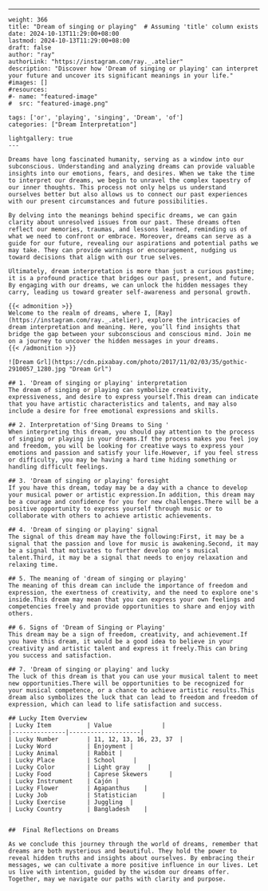 ---
    weight: 366
    title: "Dream of singing or playing"  # Assuming 'title' column exists
    date: 2024-10-13T11:29:00+08:00
    lastmod: 2024-10-13T11:29:00+08:00
    draft: false
    author: "ray"
    authorLink: "https://instagram.com/ray._.atelier"
    description: "Discover how 'Dream of singing or playing' can interpret your future and uncover its significant meanings in your life."
    #images: []
    #resources:
    #- name: "featured-image"
    #  src: "featured-image.png"
    
    tags: ['or', 'playing', 'singing', 'Dream', 'of']
    categories: ["Dream Interpretation"]
    
    lightgallery: true
    ---
    
    Dreams have long fascinated humanity, serving as a window into our subconscious. Understanding and analyzing dreams can provide valuable insights into our emotions, fears, and desires. When we take the time to interpret our dreams, we begin to unravel the complex tapestry of our inner thoughts. This process not only helps us understand ourselves better but also allows us to connect our past experiences with our present circumstances and future possibilities.
    
    By delving into the meanings behind specific dreams, we can gain clarity about unresolved issues from our past. These dreams often reflect our memories, traumas, and lessons learned, reminding us of what we need to confront or embrace. Moreover, dreams can serve as a guide for our future, revealing our aspirations and potential paths we may take. They can provide warnings or encouragement, nudging us toward decisions that align with our true selves.
    
    Ultimately, dream interpretation is more than just a curious pastime; it is a profound practice that bridges our past, present, and future. By engaging with our dreams, we can unlock the hidden messages they carry, leading us toward greater self-awareness and personal growth.
    
    {{< admonition >}}
    Welcome to the realm of dreams, where I, [Ray](https://instagram.com/ray._.atelier), explore the intricacies of dream interpretation and meaning. Here, you’ll find insights that bridge the gap between your subconscious and conscious mind. Join me on a journey to uncover the hidden messages in your dreams.
    {{< /admonition >}}
    
    ![Dream Grl](https://cdn.pixabay.com/photo/2017/11/02/03/35/gothic-2910057_1280.jpg "Dream Grl")
    
    ## 1. 'Dream of singing or playing' interpretation
    The dream of singing or playing can symbolize creativity, expressiveness, and desire to express yourself.This dream can indicate that you have artistic characteristics and talents, and may also include a desire for free emotional expressions and skills.
    
    ## 2. Interpretation of'Sing Dreams to Sing '
    When interpreting this dream, you should pay attention to the process of singing or playing in your dreams.If the process makes you feel joy and freedom, you will be looking for creative ways to express your emotions and passion and satisfy your life.However, if you feel stress or difficulty, you may be having a hard time hiding something or handling difficult feelings.
    
    ## 3. 'Dream of singing or playing' foresight
    If you have this dream, today may be a day with a chance to develop your musical power or artistic expression.In addition, this dream may be a courage and confidence for you for new challenges.There will be a positive opportunity to express yourself through music or to collaborate with others to achieve artistic achievements.
    
    ## 4. 'Dream of singing or playing' signal
    The signal of this dream may have the following:First, it may be a signal that the passion and love for music is awakening.Second, it may be a signal that motivates to further develop one's musical talent.Third, it may be a signal that needs to enjoy relaxation and relaxing time.
    
    ## 5. The meaning of 'dream of singing or playing'
    The meaning of this dream can include the importance of freedom and expression, the exertness of creativity, and the need to explore one's inside.This dream may mean that you can express your own feelings and competencies freely and provide opportunities to share and enjoy with others.
    
    ## 6. Signs of 'Dream of Singing or Playing'
    This dream may be a sign of freedom, creativity, and achievement.If you have this dream, it would be a good idea to believe in your creativity and artistic talent and express it freely.This can bring you success and satisfaction.
    
    ## 7. 'Dream of singing or playing' and lucky
    The luck of this dream is that you can use your musical talent to meet new opportunities.There will be opportunities to be recognized for your musical competence, or a chance to achieve artistic results.This dream also symbolizes the luck that can lead to freedom and freedom of expression, which can lead to life satisfaction and success.
    
    ## Lucky Item Overview
    | Lucky Item          | Value              |
    |---------------|--------------------|
    | Lucky Number        | 11, 12, 13, 16, 23, 37  |
    | Lucky Word          | Enjoyment |
    | Lucky Animal        | Rabbit |
    | Lucky Place         | School     |
    | Lucky Color         | Light gray     |
    | Lucky Food          | Caprese Skewers      |
    | Lucky Instrument    | Cajón |
    | Lucky Flower        | Agapanthus    |
    | Lucky Job           | Statistician       |
    | Lucky Exercise      | Juggling  |
    | Lucky Country       | Bangladesh    |
    
    
    ##  Final Reflections on Dreams
    
    As we conclude this journey through the world of dreams, remember that dreams are both mysterious and beautiful. They hold the power to reveal hidden truths and insights about ourselves. By embracing their messages, we can cultivate a more positive influence in our lives. Let us live with intention, guided by the wisdom our dreams offer. Together, may we navigate our paths with clarity and purpose.
    
